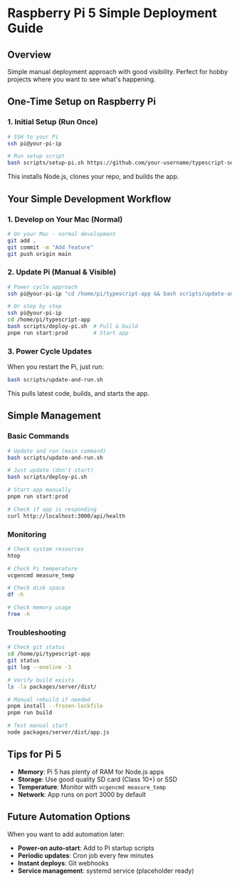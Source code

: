 # Raspberry Pi 5 Simple Deployment Guide

## Overview
Simple manual deployment approach with good visibility. Perfect for hobby projects where you want to see what's happening.

## One-Time Setup on Raspberry Pi

### 1. Initial Setup (Run Once)
```bash
# SSH to your Pi
ssh pi@your-pi-ip

# Run setup script
bash scripts/setup-pi.sh https://github.com/your-username/typescript-server-app.git
```

This installs Node.js, clones your repo, and builds the app.

## Your Simple Development Workflow

### 1. Develop on Your Mac (Normal)
```bash
# On your Mac - normal development
git add .
git commit -m "Add feature"
git push origin main
```

### 2. Update Pi (Manual & Visible)
```bash
# Power cycle approach
ssh pi@your-pi-ip "cd /home/pi/typescript-app && bash scripts/update-and-run.sh"

# Or step by step
ssh pi@your-pi-ip
cd /home/pi/typescript-app
bash scripts/deploy-pi.sh  # Pull & build
pnpm run start:prod        # Start app
```

### 3. Power Cycle Updates
When you restart the Pi, just run:
```bash
bash scripts/update-and-run.sh
```

This pulls latest code, builds, and starts the app.

## Simple Management

### Basic Commands
```bash
# Update and run (main command)
bash scripts/update-and-run.sh

# Just update (don't start)
bash scripts/deploy-pi.sh

# Start app manually
pnpm run start:prod

# Check if app is responding
curl http://localhost:3000/api/health
```

### Monitoring
```bash
# Check system resources
htop

# Check Pi temperature
vcgencmd measure_temp

# Check disk space
df -h

# Check memory usage
free -h
```

### Troubleshooting
```bash
# Check git status
cd /home/pi/typescript-app
git status
git log --oneline -3

# Verify build exists
ls -la packages/server/dist/

# Manual rebuild if needed
pnpm install --frozen-lockfile
pnpm run build

# Test manual start
node packages/server/dist/app.js
```

## Tips for Pi 5

- **Memory**: Pi 5 has plenty of RAM for Node.js apps
- **Storage**: Use good quality SD card (Class 10+) or SSD
- **Temperature**: Monitor with `vcgencmd measure_temp`
- **Network**: App runs on port 3000 by default

## Future Automation Options

When you want to add automation later:
- **Power-on auto-start**: Add to Pi startup scripts
- **Periodic updates**: Cron job every few minutes  
- **Instant deploys**: Git webhooks
- **Service management**: systemd service (placeholder ready)
